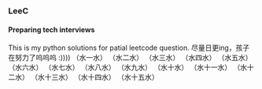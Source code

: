 ### LeeC
#### Preparing tech interviews
This is my python solutions for patial leetcode question.
尽量日更ing，孩子在努力了呜呜呜 :))))
（水一水）
（水二水）
（水三水）
（水四水）
（水五水）
（水六水）
（水七水）
（水八水）
（水九水）
（水十水）
（水十一水）
（水十二水）
（水十三水）
（水十四水）
（水十五水）
